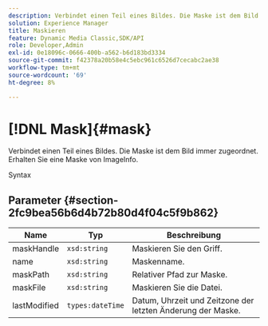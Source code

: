 ```yaml
---
description: Verbindet einen Teil eines Bildes. Die Maske ist dem Bild immer zugeordnet. Erhalten Sie eine Maske von ImageInfo.
solution: Experience Manager
title: Maskieren
feature: Dynamic Media Classic,SDK/API
role: Developer,Admin
exl-id: 0e18096c-0666-400b-a562-b6d183bd3334
source-git-commit: f42378a20b58e4c5ebc961c6526d7cecabc2ae38
workflow-type: tm+mt
source-wordcount: '69'
ht-degree: 8%

---
```


# [!DNL Mask]{#mask}

Verbindet einen Teil eines Bildes. Die Maske ist dem Bild immer zugeordnet. Erhalten Sie eine Maske von ImageInfo.

Syntax

## Parameter {#section-2fc9bea56b6d4b72b80d4f04c5f9b862}

| Name | Typ | Beschreibung |
|---|---|---|
| maskHandle | `xsd:string` | Maskieren Sie den Griff. |
| name | `xsd:string` | Maskenname. |
| maskPath | `xsd:string` | Relativer Pfad zur Maske. |
| maskFile | `xsd:string` | Maskieren Sie die Datei. |
| lastModified | `types:dateTime` | Datum, Uhrzeit und Zeitzone der letzten Änderung der Maske. |
